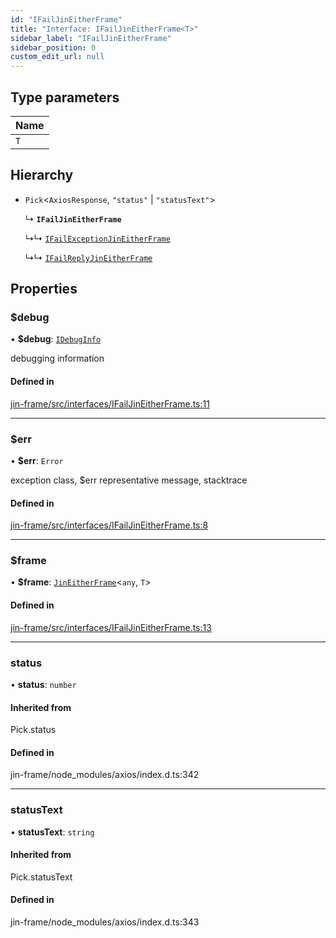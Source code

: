 ```yaml
---
id: "IFailJinEitherFrame"
title: "Interface: IFailJinEitherFrame<T>"
sidebar_label: "IFailJinEitherFrame"
sidebar_position: 0
custom_edit_url: null
---
```


## Type parameters

| Name |
| :------ |
| `T` |

## Hierarchy

- `Pick`<`AxiosResponse`, ``"status"`` \| ``"statusText"``\>

  ↳ **`IFailJinEitherFrame`**

  ↳↳ [`IFailExceptionJinEitherFrame`](IFailExceptionJinEitherFrame.md)

  ↳↳ [`IFailReplyJinEitherFrame`](IFailReplyJinEitherFrame.md)

## Properties

### $debug

• **$debug**: [`IDebugInfo`](IDebugInfo.md)

debugging information

#### Defined in

[jin-frame/src/interfaces/IFailJinEitherFrame.ts:11](https://github.com/imjuni/jin-frame/blob/e005d9d/src/interfaces/IFailJinEitherFrame.ts#L11)

___

### $err

• **$err**: `Error`

exception class, $err representative message, stacktrace

#### Defined in

[jin-frame/src/interfaces/IFailJinEitherFrame.ts:8](https://github.com/imjuni/jin-frame/blob/e005d9d/src/interfaces/IFailJinEitherFrame.ts#L8)

___

### $frame

• **$frame**: [`JinEitherFrame`](../classes/JinEitherFrame.md)<`any`, `T`\>

#### Defined in

[jin-frame/src/interfaces/IFailJinEitherFrame.ts:13](https://github.com/imjuni/jin-frame/blob/e005d9d/src/interfaces/IFailJinEitherFrame.ts#L13)

___

### status

• **status**: `number`

#### Inherited from

Pick.status

#### Defined in

jin-frame/node_modules/axios/index.d.ts:342

___

### statusText

• **statusText**: `string`

#### Inherited from

Pick.statusText

#### Defined in

jin-frame/node_modules/axios/index.d.ts:343
